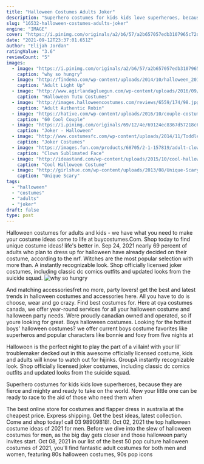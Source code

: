 ```yaml
---
title: "Halloween Costumes Adults Joker"
description: "Superhero costumes for kids kids love superheroes, because they are fierce and mighty and ready to take on the world. Now your little one can be ready to race to the aid of those who need them when"
slug: "16532-halloween-costumes-adults-joker"
engine: "IMAGE"
cover: "https://i.pinimg.com/originals/a2/b6/57/a2b657057edb3107965c72dc6d832e5a.jpg"
date: "2021-09-12T23:37:01.651Z"
author: "Elijah Jordan"
ratingValue: "3.6"
reviewCount: "5"
images:
  - image: "https://i.pinimg.com/originals/a2/b6/57/a2b657057edb3107965c72dc6d832e5a.jpg"
    caption: "why so hungry"
  - image: "http://findema.com/wp-content/uploads/2014/10/halloween_2014135.jpg"
    caption: "Adult Light Up"
  - image: "http://www.agirlandagluegun.com/wp-content/uploads/2016/09/mermaiddress1.jpg"
    caption: "Halloween Tutu Costumes"
  - image: "http://images.halloweencostumes.com/reviews/6559/174/98.jpg"
    caption: "Adult Authentic Robin"
  - image: "https://hative.com/wp-content/uploads/2016/10/couple-costumes/16-couple-costume-ideas.jpg"
    caption: "60 Cool Couple"
  - image: "https://i.pinimg.com/originals/69/12/4e/69124ec8367d57218c6dc6a37c383ceb.jpg"
    caption: "Joker - Halloween"
  - image: "http://www.costumesfc.com/wp-content/uploads/2014/11/Toddler-Joker-Costume.jpg"
    caption: "Joker Costumes"
  - image: "https://images.fun.com/products/68705/2-1-157819/adult-clown-sublimated-face-mask-2.jpg"
    caption: "Clown Sublimated Face"
  - image: "http://ideastand.com/wp-content/uploads/2015/10/cool-halloween-costume-ideas/13-cool-halloween-costume-ideas.jpg"
    caption: "Cool Halloween Costume"
  - image: "http://girlshue.com/wp-content/uploads/2013/08/Unique-Scary-Halloween-Costume-Ideas-For-Couples-2013-2014-9.jpg"
    caption: "Unique Scary"
tags:
  - "halloween"
  - "costumes"
  - "adults"
  - "joker"
draft: false
type: post
---
```


Halloween costumes for adults and kids - we have what you need to make your costume ideas come to life at buycostumes.Com. Shop today to find unique costume ideas! life's better in. Sep 24, 2021 nearly 69 percent of adults who plan to dress up for halloween have already decided on their costume, according to the nrf. Witches are the most popular selection with more than. A instantly recognizable look. Shop officially licensed joker costumes, including classic dc comics outfits and updated looks from the suicide squad.
![why so hungry](https://i.pinimg.com/originals/a2/b6/57/a2b657057edb3107965c72dc6d832e5a.jpg "why so hungry")

And matching accessoriesfret no more, party lovers! get the best and latest trends in halloween costumes and accessories here. All you have to do is choose, wear and go crazy. Find best costumes for. Here at oya costumes canada, we offer year-round services for all your halloween costume and halloween party needs. Were proudly canadian owned and operated, so if youre looking for great. Boys halloween costumes. Looking for the hottest boys&#39; halloween costumes? we offer current boys costume favorites like superheros and popular characters like bonnie and foxy from five nights at
<!--inArticleAds-->

<!--galleryOne-->

Halloween is the perfect night to play the part of a villain! with your lil' troublemaker decked out in this awesome officially licensed costume, kids and adults will know to watch out for hijinks. GroupA instantly recognizable look. Shop officially licensed joker costumes, including classic dc comics outfits and updated looks from the suicide squad.
<!--inArticleAds-->

<!--galleryTwo-->

Superhero costumes for kids kids love superheroes, because they are fierce and mighty and ready to take on the world. Now your little one can be ready to race to the aid of those who need them when
<!--galleryThree-->

The best online store for costumes and flapper dress in australia at the cheapest price. Express shipping. Get the best ideas, latest collection. Come and shop today! call 03 98909818!. Oct 02, 2021 the top halloween costume ideas of 2021 for men. Before we dive into the slew of halloween costumes for men, as the big day gets closer and those halloween party invites start. Oct 08, 2021 in our list of the best 50 pop culture halloween costumes of 2021, you'll find fantastic adult costumes for both men and women, featuring 80s halloween costumes, 90s pop icons